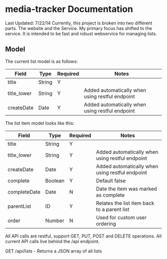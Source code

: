 media-tracker Documentation
=============
Last Updated: 7/22/14
Currently, this project is broken into two different parts. The website and the Service. My primary focus has shifted to the service. It is intended to be fast and robust webservice for managing lists.

## Model
The current list model is as follows:

| Field | Type | Required | Notes |
|-------|------|----------|-------|
|title | String |  Y     |       |
|title_lower| String | Y  | Added automatically when using restful endpoint |
|createDate | Date | Y    | Added automatically when using restful endpoint |

The list item model looks like this:

| Field | Type | Required | Notes |
|-------|------|----------|-------|
|title | String |  Y     |       |
|title_lower| String | Y  | Added automatically when using restful endpoint |
|createDate | Date | Y    | Added automatically when using restful endpoint |
|complete   | Boolean | Y | Default false |
|completeDate| Date  | N  | Date the item was marked as complete |
|parentList | ID | Y      | Relates the list item back to a parent list |
|order      | Number | N  | Used for custom user ordering |



All API calls are restful, support GET, PUT, POST and DELETE operations. All current API calls live behind the /api endpoint.




GET /api/lists - Returns a JSON array of all lists
